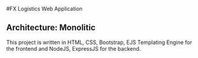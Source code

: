 #FX Logistics Web Application

## Architecture: Monolitic

This project is written in HTML, CSS, Bootstrap, EJS Templating Engine for
the frontend and NodeJS, ExpressJS for the backend.


